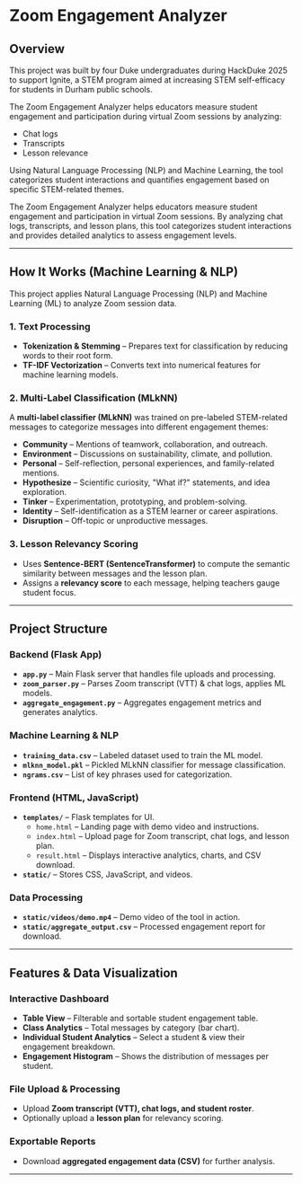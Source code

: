# Zoom Engagement Analyzer

## Overview  
This project was built by four Duke undergraduates during HackDuke 2025 to support Ignite, a STEM program aimed at increasing STEM self-efficacy for students in Durham public schools.  

The Zoom Engagement Analyzer helps educators measure student engagement and participation during virtual Zoom sessions by analyzing:

- Chat logs
- Transcripts
- Lesson relevance

Using Natural Language Processing (NLP) and Machine Learning, the tool categorizes student interactions and quantifies engagement based on specific STEM-related themes.

The Zoom Engagement Analyzer helps educators measure student engagement and participation in virtual Zoom sessions. By analyzing chat logs, transcripts, and lesson plans, this tool categorizes student interactions and provides detailed analytics to assess engagement levels.  

---

## How It Works (Machine Learning & NLP)

This project applies Natural Language Processing (NLP) and Machine Learning (ML) to analyze Zoom session data.

### 1. Text Processing
- **Tokenization & Stemming** – Prepares text for classification by reducing words to their root form.
- **TF-IDF Vectorization** – Converts text into numerical features for machine learning models.

### 2. Multi-Label Classification (MLkNN)
A **multi-label classifier (MLkNN)** was trained on pre-labeled STEM-related messages to categorize messages into different engagement themes:
- **Community** – Mentions of teamwork, collaboration, and outreach.
- **Environment** – Discussions on sustainability, climate, and pollution.
- **Personal** – Self-reflection, personal experiences, and family-related mentions.
- **Hypothesize** – Scientific curiosity, "What if?" statements, and idea exploration.
- **Tinker** – Experimentation, prototyping, and problem-solving.
- **Identity** – Self-identification as a STEM learner or career aspirations.
- **Disruption** – Off-topic or unproductive messages.

### 3. Lesson Relevancy Scoring
- Uses **Sentence-BERT (SentenceTransformer)** to compute the semantic similarity between messages and the lesson plan.
- Assigns a **relevancy score** to each message, helping teachers gauge student focus.

---

## Project Structure  

### Backend (Flask App)
- **`app.py`** – Main Flask server that handles file uploads and processing.
- **`zoom_parser.py`** – Parses Zoom transcript (VTT) & chat logs, applies ML models.
- **`aggregate_engagement.py`** – Aggregates engagement metrics and generates analytics.

### Machine Learning & NLP
- **`training_data.csv`** – Labeled dataset used to train the ML model.
- **`mlknn_model.pkl`** – Pickled MLkNN classifier for message classification.
- **`ngrams.csv`** – List of key phrases used for categorization.

### Frontend (HTML, JavaScript)
- **`templates/`** – Flask templates for UI.
  - `home.html` – Landing page with demo video and instructions.
  - `index.html` – Upload page for Zoom transcript, chat logs, and lesson plan.
  - `result.html` – Displays interactive analytics, charts, and CSV download.
- **`static/`** – Stores CSS, JavaScript, and videos.

### Data Processing
- **`static/videos/demo.mp4`** – Demo video of the tool in action.
- **`static/aggregate_output.csv`** – Processed engagement report for download.

---

## Features & Data Visualization

### Interactive Dashboard
- **Table View** – Filterable and sortable student engagement table.
- **Class Analytics** – Total messages by category (bar chart).
- **Individual Student Analytics** – Select a student & view their engagement breakdown.
- **Engagement Histogram** – Shows the distribution of messages per student.

### File Upload & Processing
- Upload **Zoom transcript (VTT), chat logs, and student roster**.
- Optionally upload a **lesson plan** for relevancy scoring.

### Exportable Reports
- Download **aggregated engagement data (CSV)** for further analysis.

---

